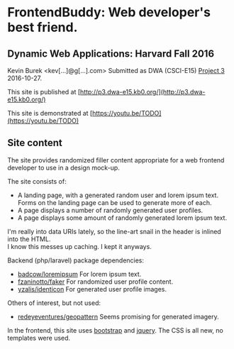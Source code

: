 # FrontendBuddy: Web developer's best friend.
## Dynamic Web Applications: Harvard Fall 2016

Kevin Burek <kev[...]@g[...].com>
Submitted as DWA (CSCI-E15) [Project 3](http://dwa15.com/Projects.../P3) 2016-10-27.

This site is published at [http://p3.dwa-e15.kb0.org/](http://p3.dwa-e15.kb0.org/)

This site is demonstrated at [https://youtu.be/TODO](https://youtu.be/TODO)

## Site content
The site provides randomized filler content appropriate for a web frontend developer to use in a
design mock-up.

The site consists of:
* A landing page, with a generated random user and lorem ipsum text.  Forms on the landing page can
be used to generate more of each.
* A page displays a number of randomly generated user profiles.
* A page displays some amount of randomly generated lorem ipsum text.

I'm really into data URIs lately, so the line-art snail in the header is inlined into the HTML.  
I know this messes up caching.  I kept it anyways. 

Backend (php/laravel) package dependencies:
  * [badcow/loremipsum](https://packagist.org/packages/badcow/lorem-ipsum) For lorem ipsum text.
  * [fzaninotto/faker](https://packagist.org/packages/fzaninotto/faker) For randomized user profile content.
  * [yzalis/identicon](https://packagist.org/packages/yzalis/identicon) For generated user profile images.
  
Others of interest, but not used:
  * [redeyeventures/geopattern](https://packagist.org/packages/redeyeventures/geopattern) Seems promising for generated imagery.

In the frontend, this site uses [bootstrap](http://getbootstrap.com/) and [jquery](http://jquery.com/).  The CSS is
all new, no templates were used.
